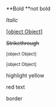 **Bold **not bold

*Italic*

<u>[object Object]</u>

~~Strikethrough~~

<sub>[object Object]</sub>

<sup>[object Object]</sup>

highlight yellow

red text

border

